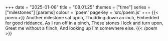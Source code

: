 +++
date = "2025-01-08"
title = "08.01.25"
themes = ["time"]
series = ["milestones"]
[params]
  colour = 'poem'
  pageKey = 'src/poem.js'
+++
{{< poem >}}
Another milestone sat upon,
Thudding down an inch,
Embedded for good riddance,
As I run off in a pinch,
These stones I lock and turn upon,
Greet me without a flinch,
And looking up I'm somewhere else.
{{< /poem >}}